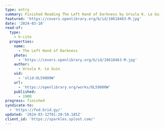 ```yaml
---
type: entry
summary: Finished Reading The Left Hand of Darkness by Ursula K. Le Guin
featured: 'https://covers.openlibrary.org/b/id/10618463-M.jpg'
date: '2024-03-10'
read-of:
  type:
    - h-cite
  properties:
    name:
      - The Left Hand of Darkness
    photo:
      - 'https://covers.openlibrary.org/b/id/10618463-M.jpg'
    author:
      - Ursula K. Le Guin
    uid:
      - 'olid:OL59800W'
    url:
      - 'https://openlibrary.org/works/OL59800W'
    published:
      - 1900
progress: finished
syndicate-to:
  - 'https://fed.brid.gy/'
updated: '2024-03-12T01:20:58.185Z'
client_id: 'https://sparkles.sploot.com/'
---
```


